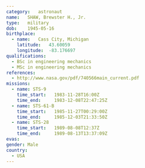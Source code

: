 ```yaml
---
category:	astronaut
name:	SHAW, Brewster H., Jr.
type:	military
dob:	1945-05-16
birthplace:
  - name:	Cass City, Michigan
    latitude:	43.60059
    longitude:	-83.176697
qualifications:
  - BSc in engineering mechanics
  - MSc in engineering mechanics
references:
  - http://www.nasa.gov/pdf/740566main_current.pdf
missions:
  - name: STS-9
    time_start:   1983-11-28T16:00Z
    time_end:     1983-12-08T22:47:25Z
  - name: STS-61-B
    time_start:   1985-11-27T00:29:00Z
    time_end:     1985-12-03T21:33:50Z
  - name: STS-28
    time_start:   1989-08-08T12:37Z
    time_end:     1989-08-13T13:37:09Z
evas:
gender:	Male
country:
  - USA
---
```

